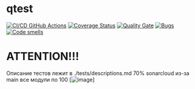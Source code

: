 # qtest
[![CI/CD GitHub Actions](https://github.com/GeorgiiZaharov/task2_orpo/actions/workflows/makefile.yml/badge.svg)](https://github.com/GeorgiiZaharov/task2_orpo/actions/workflows/makefile.yml)
[![Coverage Status](https://coveralls.io/repos/GeorgiiZaharov/task2_orpo/badge.svg?branch=main)](https://coveralls.io/github/GeorgiiZaharov/gtest?branch=main)
[![Quality Gate](https://sonarcloud.io/api/project_badges/measure?project=GeorgiiZaharov_task2_orpo&metric=alert_status)](https://sonarcloud.io/dashboard?id=GeorgiiZaharov_task2_orpo)
[![Bugs](https://sonarcloud.io/api/project_badges/measure?project=GeorgiiZaharov_task2_orpo&metric=bugs)](https://sonarcloud.io/summary/new_code?id=GeorgiiZaharov_task2_orpo)
[![Code smells](https://sonarcloud.io/api/project_badges/measure?project=GeorgiiZaharov_task2_orpo&metric=code_smells)](https://sonarcloud.io/dashboard?id=GeorgiiZaharov_task2_orpo)

# ATTENTION!!!
Описание тестов лежит в ./tests/descriptions.md
70% sonarcloud из-за main все модули по 100
[![image](https://github.com/GeorgiiZaharov/task2_orpo/assets/112760781/250ab8d3-fbb0-437d-8b8a-4b3df98d5b98)]
